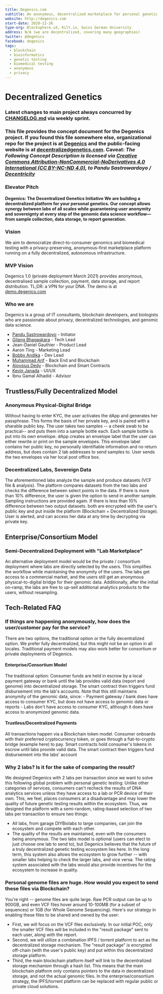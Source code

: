 ```yaml
---
title: Degenics.com
subtitle: An anonymous, decentralized marketplace for personal genetic testing -- built on the Polkadot blockchain.
website: http://degenics.com
start-date: 2020-12-26
type-org: Blocksphere.id, Kilt.io, Swiss German University
address: N/A (we are decentralized, covering many geographies)
twitter: @degenics
facebook: degenics
tags:
  - blockchain
  - bioinformatics
  - genetic testing
  - biomedical testing
  - anonymous
  - privacy
---
```

# Decentralized Genetics 
### Latest changes to main project always concurred by [CHANGELOG.md](https://github.com/Degenics/degenics-public/blob/main/CHANGELOG.md) via weekly sprint. 
### This file provides the concept document for the Degenics project. If you found this file somewhere else, organizational repo for the project is at [Degenics](http://github.com/Degenics) and the public-facing website is at [decentralizedgenetics.com](http://decentralizedgenetics.com). Caveat: *The Following Concept Description is licensed via [Creative Commons Attribution-NonCommercial-NoDerivatives 4.0 International (CC BY-NC-ND 4.0)](https://creativecommons.org/licenses/by-nc-nd/4.0/), to Pandu Sastrowardoyo / [Decentricity](http://github.com/Decentricity)* 
### Elevator Pitch 
#### Degenics: The Decentralized Genetics Initiative We are building a decentralized platform for your personal genetics. Our concept allows synergy between labs of all scales while guaranteeing user anonymity and sovereignty at every step of the genomic data science workflow— from sample collection, data storage, to report generation. 
### Vision 
We aim to democratize direct-to-consumer genomics and biomedical testing with a privacy-preserving, anonymous-first marketplace platform running on a fully decentralized, autonomous infrastructure. 
### MVP Vision 
Degenics 1.0 (private deployment March 2021) provides anonymous, decentralised sample collection, payment, data storage, and report distribution. TL;DR: a VPN for your DNA. The demo is at [demo.degenics.com](http://demo.degenics.com) 
### Who we are 
Degenics is a group of IT consultants, blockchain developers, and biologists who are passionate about privacy, decentralized technologies, and genomic data science. 
* [Pandu Sastrowardoyo](http://github.com/Decentricity) - Initiator 
* [Gilang Bhagaskara](http://github.com/gilangbh) - Tech Lead 
* Jean-Daniel Gauthier - Product Lead 
* Aaron Ting - Marketing Lead 
* [Bobby Andika](http://github.com/ybobby) - Dev Lead 
* [Muhammad Arif](http://github.com/marcondol) - Back End and Blockchain 
* [Aloysius Dedy](http://github.com/aloisius82) - Blockchain and Smart Contracts 
* [Kevin Janada](http://github.com/kevinjanada) - UI/UX 
* Ibnu Gamal Alhadid - Advisor 
## Trustless/Fully Decentralized Model 
### Anonymous Physical-Digital Bridge 
Without having to enter KYC, the user activates the dApp and generates her passphrase. This forms the basis of her private key, and is paired with a sharable public key. The user takes two samples -- a cheek swab to be practical-- and puts them into a sample bottle each. Each sample bottle is put into its own envelope. dApp creates an envelope label that the user can either rewrite or print on the sample envelopes. This envelope label contains her public key, no personally identifiable information and no return address, but does contain 2 lab addresses to send samples to. User sends the two envelopes via her local post office box. 
### Decentralized Labs, Sovereign Data 
The aforementioned labs analyze the sample and produce datasets (VCF file & analysis). The platform compares datasets from the two labs and checks the difference between select points in the data. If there is more than 10% difference, the user is given the option to send in another sample. Sampling instructions are provided again. If there is less than 10% difference between two output datasets. both are encrypted with the user's public key and put inside the platform (Blockchain + Decentralized Storage). User is alerted, and can access her data at any time by decrypting via private key. 
## Enterprise/Consortium Model 
### Semi-Decentralized Deployment with "Lab Marketplace" 
An alternative deployment model would be the private / consortium deployment where labs are directly selected by the users. This simplifies the workflow while maintaining the anonymity of the users. The labs get access to a commercial market, and the users still get an anonymous physical-to-digital bridge for their genomic data. Additionally, after the initial on-ramp, the labs are free to up-sell additional analytics products to the users, without resampling. 
## Tech-Related FAQ 
### If things are happening anonymously, how does the user/customer pay for the service? 
There are two options, the traditional option or the fully decentralized option. We prefer fully decentralized, but this might not be an option in all locales. Traditional payment models may also work better for consortium or private deployments of Degenics. 
#### Enterprise/Consortium Model 
The traditional option: Consumer funds are held in escrow by a local payment gateway or bank until the lab provides valid data (report and genome) into decentralized storage. The smart contract then triggers fund disbursement into the lab's accounts. Note that this still maintains anonymity of the genomic data, since: - Payment gateway / bank does have access to consumer KYC, but does not have access to genomic data or reports - Labs don't have access to consumer KYC, although it does have access to anonymized genomic data. 
#### Trustless/Decentralized Payments 
All transactions happen via a Blockchain token model. Consumer onboards with their preferred cryptocurrency token, or goes through a fiat-to-crypto bridge (example here) to pay. Smart contracts hold consumer's tokens in escrow until labs provide valid data. The smart contract then triggers fund disbursement into the labs' account 
### Why 2 labs? Is it for the sake of comparing the result? 
We designed Degenics with 2 labs per transaction since we want to solve this following global problem with personal genetic testing: Unlike other categories of services, consumers can't recheck the results of DNA analytics services unless they have access to a lab or PCR device of their own. This, we feel, places consumers at a disadvantage and may lower the quality of future genetic testing results within the ecosystem. Thus, we designed the platform with a semi-random, rating-based selection of two labs per transaction to ensure two things: 
- All labs, from garage DIYBiolabs to large companies, can join the ecosystem and compete with each other. 
- The quality of the results are maintained, even with the consumers being anonymous. The two labs model is optional (users can elect to just choose one lab to send to), but Degenics believes that the future of a truly decentralized genetic testing ecosystem lies here. In the long term, this system also allows the ecosystem to grow further -- with smaller labs helping to check the larger labs, and vice versa. The rating system associated with the labs would also provide incentives for the ecosystem to increase in quality. 
### Personal genome files are huge. How would you expect to send these files via Blockchain? 
You're right -- genome files are quite large. Raw PCR output can be up to 900GB, and even VCF files hover around 10-100MB (for a subset of sequences) or 1GB (for Whole Genome Sequencing). Here's our strategy in enabling these files to be shared and owned by the user: 
* First, we will focus on the VCF files exclusively. In our initial POC, only the smaller VCF files will be included in the "result package" sent to each user, along with the report. 
* Second, we will utilize a combination IPFS / torrent platform to act as the decentralized storage mechanism. The "result package" is encrypted off-chain (with the user's public key) and put within this decentralized storage platform. 
* Third, the main blockchain platform itself will link to the decentralized storage mechanism through a hash list. This means that the main blockchain platform only contains pointers to the data in decentralized storage, and not the actual genomic files. In the enterprise/consortium strategy, the IPFS/torrent platform can be replaced with regular public or private cloud solutions.
